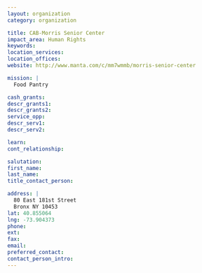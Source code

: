 ```yaml
---
layout: organization
category: organization

title: CAB-Morris Senior Center
impact_area: Human Rights
keywords: 
location_services: 
location_offices: 
website: http://www.manta.com/c/mm7wmmb/morris-senior-center‎

mission: |
  Food Pantry

cash_grants: 
descr_grants1: 
descr_grants2: 
service_opp: 
descr_serv1: 
descr_serv2: 

learn: 
cont_relationship: 

salutation: 
first_name: 
last_name: 
title_contact_person: 

address: |
  80 East 181st Street  
  Bronx NY 10453
lat: 40.855064
lng: -73.904373
phone: 
ext: 
fax: 
email: 
preferred_contact: 
contact_person_intro: 
---
```

